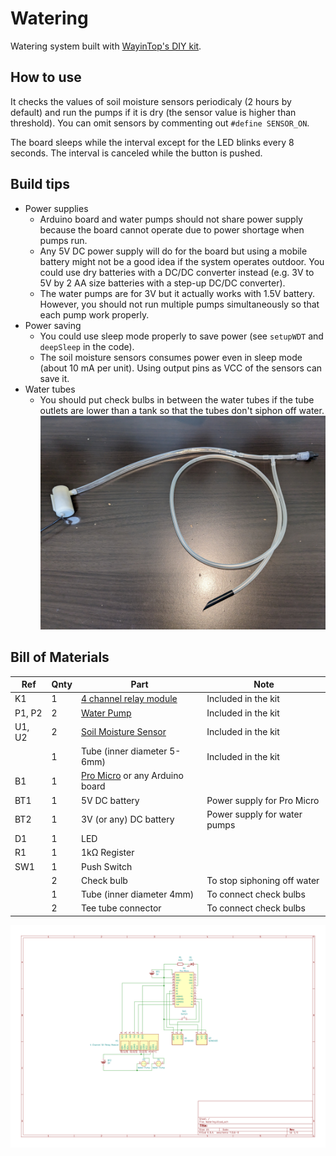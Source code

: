 # Watering
Watering system built with [WayinTop's DIY kit](https://github.com/WayinTop/Automatic-Watering-System-JP).

## How to use
It checks the values of soil moisture sensors periodicaly (2 hours by default) and run the pumps if it is dry (the sensor value is higher than threshold). You can omit sensors by commenting out `#define SENSOR_ON`.

The board sleeps while the interval except for the LED blinks every 8 seconds. The interval is canceled while the button is pushed.

## Build tips
- Power supplies
  - Arduino board and water pumps should not share power supply because the board cannot operate due to power shortage when pumps run.
  - Any 5V DC power supply will do for the board but using a mobile battery might not be a good idea if the system operates outdoor. You could use dry batteries with a DC/DC converter instead (e.g. 3V to 5V by 2 AA size batteries with a step-up DC/DC converter).
  - The water pumps are for 3V but it actually works with 1.5V battery.
However, you should not run multiple pumps simultaneously so that each pump work properly.
- Power saving
  - You could use sleep mode properly to save power (see `setupWDT` and `deepSleep` in the code).
  - The soil moisture sensors consumes power even in sleep mode (about 10 mA per unit). Using output pins as VCC of the sensors can save it.
- Water tubes
  - You should put check bulbs in between the water tubes if the tube outlets are lower than a tank so that the tubes don't siphon off water. ![pump](./Pump.jpg)

## Bill of Materials
|Ref|Qnty|Part|Note|
|---|----|---------|----|
|K1|1|[4 channel relay module](https://components101.com/sites/default/files/component_datasheet/Four-Channel-Relay-Module-Datasheet.pdf)|Included in the kit|
|P1, P2|2|[Water Pump](https://m.eleparts.co.kr/data/goods_attach/202207/good-pdf-11902681-1.pdf)|Included in the kit|
|U1, U2|2|[Soil Moisture Sensor](https://media.digikey.com/pdf/data%20sheets/dfrobot%20pdfs/sen0193_web.pdf)|Included in the kit|
| |1|Tube (inner diameter 5-6mm)|Included in the kit|
|B1|1|[Pro Micro](https://learn.sparkfun.com/tutorials/pro-micro--fio-v3-hookup-guide) or any Arduino board|    |
|BT1|1|5V DC battery|Power supply for Pro Micro|
|BT2|1|3V (or any) DC battery|Power supply for water pumps|
|D1|1|LED| |
|R1|1|1kΩ Register| |
|SW1|1|Push Switch| |
| |2|Check bulb|To stop siphoning off water|
| |1|Tube (inner diameter 4mm)|To connect check bulbs|
| |2|Tee tube connector|To connect check bulbs|

![schematic](./Watering.svg)